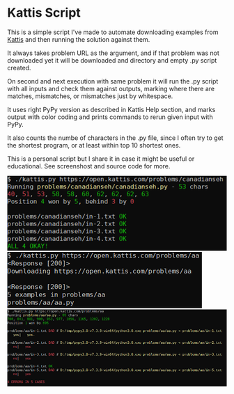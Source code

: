 # Kattis Script
This is a simple script I've made to automate downloading examples from
[Kattis](https://open.kattis.com/) and then running the solution against them.

It always takes problem URL as the argument, and if that problem was not
downloaded yet it will be downloaded and directory and empty .py script
created.

On second and next execution with same problem it will run the
.py script with all inputs and check them against outputs, marking where
there are matches, mismatches, or mismatches just by whitespace.

It uses right PyPy version as described in Kattis Help section, and marks
output with color coding and prints commands to rerun given input with PyPy.

It also counts the numbe of characters in the .py file, since I often try
to get the shortest program, or at least within top 10 shortest ones.

This is a personal script but I share it in case it might be useful or
educational. See screenshost and source code for more.

![screenshot1](screenshots/screenshot1.png)
![screenshot2](screenshots/screenshot2.png)
![screenshot3](screenshots/screenshot3.png)
